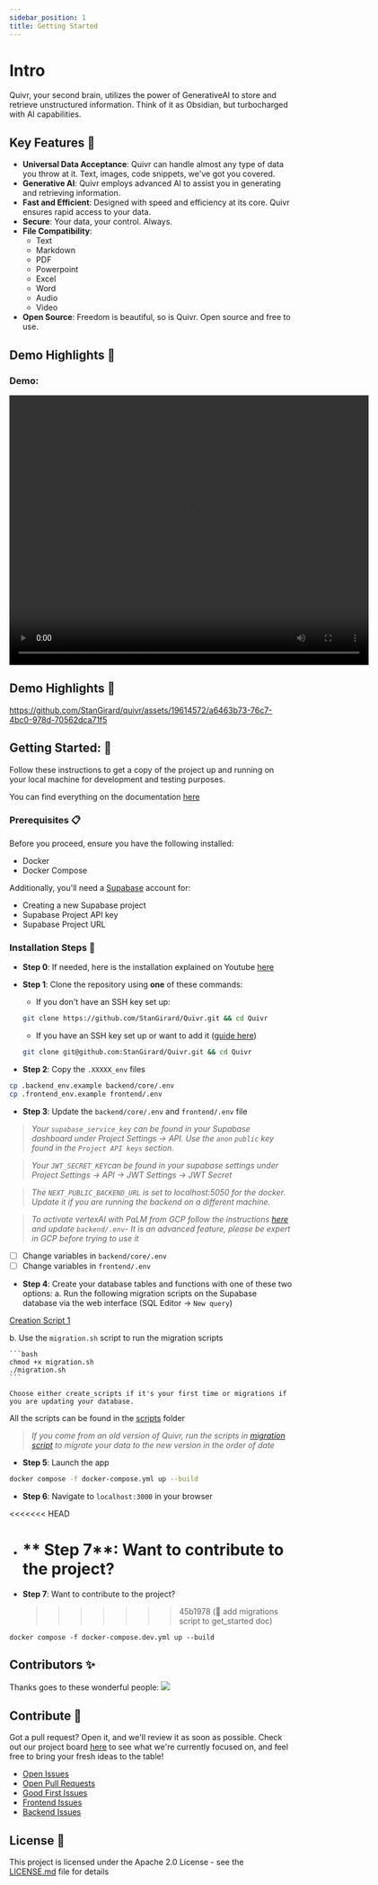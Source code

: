 ```yaml
---
sidebar_position: 1
title: Getting Started
---
```


# Intro

Quivr, your second brain, utilizes the power of GenerativeAI to store and retrieve unstructured information. Think of it as Obsidian, but turbocharged with AI capabilities.

## Key Features 🎯

- **Universal Data Acceptance**: Quivr can handle almost any type of data you throw at it. Text, images, code snippets, we've got you covered.
- **Generative AI**: Quivr employs advanced AI to assist you in generating and retrieving information.
- **Fast and Efficient**: Designed with speed and efficiency at its core. Quivr ensures rapid access to your data.
- **Secure**: Your data, your control. Always.
- **File Compatibility**:
  - Text
  - Markdown
  - PDF
  - Powerpoint
  - Excel
  - Word
  - Audio
  - Video
- **Open Source**: Freedom is beautiful, so is Quivr. Open source and free to use.

## Demo Highlights 🎥

### **Demo**:

<video width="640" height="480" controls>
  <source src="https://github.com/StanGirard/quivr/assets/19614572/a6463b73-76c7-4bc0-978d-70562dca71f5" type="video/mp4"/>
  Your browser does not support the video tag.
</video>

## Demo Highlights 🎥

https://github.com/StanGirard/quivr/assets/19614572/a6463b73-76c7-4bc0-978d-70562dca71f5

## Getting Started: 🚀

Follow these instructions to get a copy of the project up and running on your local machine for development and testing purposes.

You can find everything on the documentation [here](https://brain.quivr.app/)

### Prerequisites 📋

Before you proceed, ensure you have the following installed:

- Docker
- Docker Compose

Additionally, you'll need a [Supabase](https://supabase.com/) account for:

- Creating a new Supabase project
- Supabase Project API key
- Supabase Project URL

### Installation Steps 💽

- **Step 0**: If needed, here is the installation explained on Youtube [here](https://youtu.be/rC-s4QdfY80)

- **Step 1**: Clone the repository using **one** of these commands:

  - If you don't have an SSH key set up:

  ```bash
  git clone https://github.com/StanGirard/Quivr.git && cd Quivr
  ```

  - If you have an SSH key set up or want to add it ([guide here](https://docs.github.com/en/authentication/connecting-to-github-with-ssh/adding-a-new-ssh-key-to-your-github-account))

  ```bash
  git clone git@github.com:StanGirard/Quivr.git && cd Quivr
  ```

- **Step 2**: Copy the `.XXXXX_env` files

```bash
cp .backend_env.example backend/core/.env
cp .frontend_env.example frontend/.env
```

- **Step 3**: Update the `backend/core/.env` and `frontend/.env` file

> _Your `supabase_service_key` can be found in your Supabase dashboard under Project Settings -> API. Use the `anon` `public` key found in the `Project API keys` section._

> _Your `JWT_SECRET_KEY`can be found in your supabase settings under Project Settings -> API -> JWT Settings -> JWT Secret_

> _The `NEXT_PUBLIC_BACKEND_URL` is set to localhost:5050 for the docker. Update it if you are running the backend on a different machine._

> _To activate vertexAI with PaLM from GCP follow the instructions [here](https://python.langchain.com/en/latest/modules/models/llms/integrations/google_vertex_ai_palm.html) and update `backend/.env`- It is an advanced feature, please be expert in GCP before trying to use it_

- [ ] Change variables in `backend/core/.env`
- [ ] Change variables in `frontend/.env`

- **Step 4**: Create your database tables and functions with one of these two options:
  a. Run the following migration scripts on the Supabase database via the web interface (SQL Editor -> `New query`)

[Creation Script 1](https://github.com/stangirard/quivr/scripts/tables.sql)

b. Use the `migration.sh` script to run the migration scripts

    ```bash
    chmod +x migration.sh
    ./migration.sh
    ```

    Choose either create_scripts if it's your first time or migrations if you are updating your database.

All the scripts can be found in the [scripts](scripts/) folder

> _If you come from an old version of Quivr, run the scripts in [migration script](https://github.com/stangirard/quivr/scripts/) to migrate your data to the new version in the order of date_

- **Step 5**: Launch the app

```bash
docker compose -f docker-compose.yml up --build
```

- **Step 6**: Navigate to `localhost:3000` in your browser

<<<<<<< HEAD

- # ** Step 7**: Want to contribute to the project?
- **Step 7**: Want to contribute to the project?
  > > > > > > > 45b1978 (📝 add migrations script to get_started doc)

```
docker compose -f docker-compose.dev.yml up --build
```

## Contributors ✨

Thanks goes to these wonderful people:
<a href="https://github.com/stangirard/quivr/graphs/contributors">
<img src="https://contrib.rocks/image?repo=stangirard/quivr" />
</a>

## Contribute 🤝

Got a pull request? Open it, and we'll review it as soon as possible. Check out our project board [here](https://github.com/users/StanGirard/projects/5) to see what we're currently focused on, and feel free to bring your fresh ideas to the table!

- [Open Issues](https://github.com/StanGirard/quivr/issues)
- [Open Pull Requests](https://github.com/StanGirard/quivr/pulls)
- [Good First Issues](https://github.com/StanGirard/quivr/issues?q=is%3Aopen+is%3Aissue+label%3A%22good+first+issue%22)
- [Frontend Issues](https://github.com/StanGirard/quivr/issues?q=is%3Aopen+is%3Aissue+label%3Afrontend)
- [Backend Issues](https://github.com/StanGirard/quivr/issues?q=is%3Aopen+is%3Aissue+label%3Abackend)

## License 📄

This project is licensed under the Apache 2.0 License - see the [LICENSE.md](https://github.com/StanGirard/quivr/LICENSE.md) file for details
